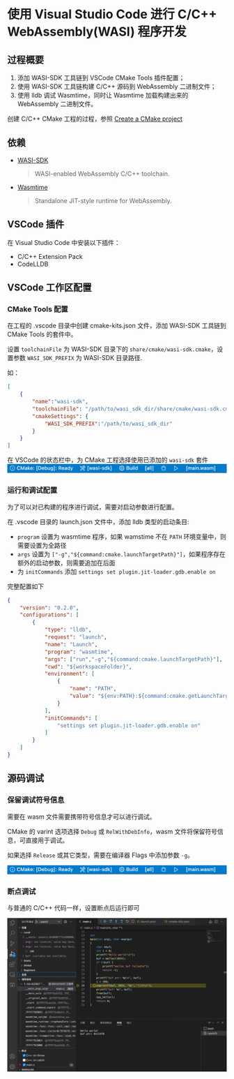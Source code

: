 # 使用 Visual Studio Code 进行 C/C++ WebAssembly(WASI) 程序开发

## 过程概要

1. 添加 WASI-SDK 工具链到 VSCode CMake Tools 插件配置；
2. 使用 WASI-SDK 工具链构建 C/C++ 源码到 WebAssembly 二进制文件；
3. 使用 lldb 调试 Wasmtime，同时让 Wasmtime 加载构建出来的 WebAssembly 二进制文件。

创建 C/C++ CMake 工程的过程，参照 [Create a CMake project](https://code.visualstudio.com/docs/cpp/cmake-linux#_create-a-cmake-project)

## 依赖

* [WASI-SDK](https://github.com/WebAssembly/wasi-sdk/releases)
    > WASI-enabled WebAssembly C/C++ toolchain.

* [Wasmtime](https://github.com/bytecodealliance/wasmtime/releases)
    > Standalone JIT-style runtime for WebAssembly.

## VSCode 插件

在 Visual Studio Code 中安装以下插件：

* C/C++ Extension Pack
* CodeLLDB


## VSCode 工作区配置

### CMake Tools 配置

在工程的 .vscode 目录中创建 cmake-kits.json 文件，添加 WASI-SDK 工具链到 CMake Tools 的套件中。

设置 `toolchainFile` 为 WASI-SDK 目录下的 `share/cmake/wasi-sdk.cmake`，设置参数 `WASI_SDK_PREFIX` 为 WASI-SDK 目录路径.

如：
``` json
[
    {
        "name":"wasi-sdk",
        "toolchainFile": "/path/to/wasi_sdk_dir/share/cmake/wasi-sdk.cmake",
        "cmakeSettings": {
            "WASI_SDK_PREFIX":"/path/to/wasi_sdk_dir"
        }
    }
]
```

在 VSCode 的状态栏中，为 CMake 工程选择使用已添加的 `wasi-sdk` 套件
![](assets/vscode-status-bar.png)

### 运行和调试配置

为了可以对已构建的程序进行调试，需要对启动参数进行配置。

在 .vscode 目录的 launch.json 文件中，添加 lldb 类型的启动条目:
* `program` 设置为 wasmtime 程序，如果 wamstime 不在 `PATH` 环境变量中，则需要设置为全路径
* `args` 设置为 `["-g","${command:cmake.launchTargetPath}"]`，如果程序存在额外的启动参数，则需要追加在后面
* 为 `initCommands` 添加 `settings set plugin.jit-loader.gdb.enable on`

完整配置如下

```json
{
    "version": "0.2.0",
    "configurations": [
        {
            "type": "lldb",
            "request": "launch",
            "name": "Launch",
            "program": "wasmtime",
            "args": ["run","-g","${command:cmake.launchTargetPath}"],
            "cwd": "${workspaceFolder}",
            "environment": [
                {
                    "name": "PATH",
                    "value": "${env:PATH}:${command:cmake.getLaunchTargetDirectory}"
                }
            ],
            "initCommands": [
                "settings set plugin.jit-loader.gdb.enable on"
            ]
        }
    ]
}
```


## 源码调试

### 保留调试符号信息

需要在 wasm 文件需要携带符号信息才可以进行调试。

CMake 的 varint 选项选择 `Debug` 或 `RelWithDebInfo`，wasm 文件将保留符号信息，可直接用于调试。

如果选择 `Release` 或其它类型，需要在编译器 Flags 中添加参数 `-g`。

![](assets/vscode-status-bar.png)

### 断点调试

与普通的 C/C++ 代码一样，设置断点后运行即可

![](assets/debugging-main-c.png)